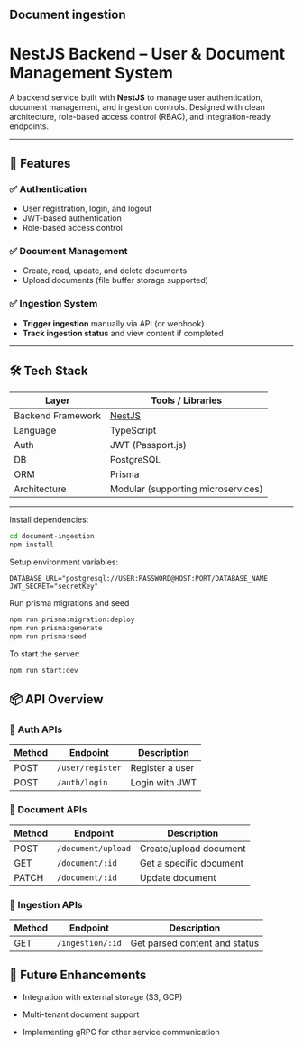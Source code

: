 ## Document ingestion

# NestJS Backend – User & Document Management System

A backend service built with **NestJS** to manage user authentication, document management, and ingestion controls. Designed with clean architecture, role-based access control (RBAC), and integration-ready endpoints.

---

## 🚀 Features

### ✅ Authentication

- User registration, login, and logout
- JWT-based authentication
- Role-based access control

### ✅ Document Management

- Create, read, update, and delete documents
- Upload documents (file buffer storage supported)

### ✅ Ingestion System

- **Trigger ingestion** manually via API (or webhook)
- **Track ingestion status** and view content if completed

---

## 🛠️ Tech Stack

| Layer | Tools / Libraries |
| --- | --- |
| Backend Framework | [NestJS](https://nestjs.com/) |
| Language | TypeScript |
| Auth | JWT (Passport.js) |
| DB  | PostgreSQL |
| ORM | Prisma |
| Architecture | Modular (supporting microservices) |

---

Install dependencies:

```bash
cd document-ingestion
npm install
```

Setup environment variables:

```
DATABASE_URL="postgresql://USER:PASSWORD@HOST:PORT/DATABASE_NAME
JWT_SECRET="secretKey"
```

Run prisma migrations and seed

```bash
npm run prisma:migration:deploy
npm run prisma:generate
npm run prisma:seed
```

To start the server:

```bash
npm run start:dev
```

## 📦 API Overview

### 🔐 Auth APIs

| Method | Endpoint | Description |
| --- | --- | --- |
| POST | `/user/register` | Register a user |
| POST | `/auth/login` | Login with JWT |

### 📄 Document APIs

| Method | Endpoint | Description |
| --- | --- | --- |
| POST | `/document/upload` | Create/upload document |
| GET | `/document/:id` | Get a specific document |
| PATCH | `/document/:id` | Update document |

### 🔄 Ingestion APIs

| Method | Endpoint | Description |
| --- | --- | --- |
| GET | `/ingestion/:id` | Get parsed content and status |

## 🧩 Future Enhancements

- Integration with external storage (S3, GCP)
  
- Multi-tenant document support
  
- Implementing gRPC for other service communication
